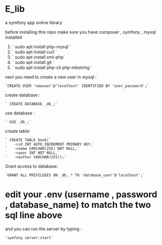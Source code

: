 # E_lib
a symfony app online library 



before installing this repo make sure you have composer , symfony , mysql installed 

<ol> 
    <li> ` sudo apt install php-mysql `</li>
    <li> ` sudo apt install curl `</li>
    <li> ` sudo apt install xml-php`</li>
    <li> ` sudo apt install git ` </li>
    <li> ` sudo apt install php-cli php-mbstring `</li>
</ol>


next you need to  create a new user in mysql :


    `CREATE USER 'newuser'@'localhost' IDENTIFIED BY 'user_password';`

create database :

    ` CREATE DATABASE _db_;`
 
use database :

    ` USE _db_;`
 
 
create table:

    ` CREATE TABLE book(`
    `   ->id INT AUTO_INCREMENT PRIMARY KEY,`
    `   ->name VARCHAR(255) NOT NULL,`
    `   ->year INT NOT NULL,`
    `   ->author VARCHAR(255));`
    


Grant access to database:

    `GRANT ALL PRIVILEGES ON _db_.* TO 'database_user'@'localhost';`
    
 
    
    

<h1> edit your .env (username , password , database_name) to match the two sql line above </h1>


and you can run the server by typing :
    
    `symfony server:start`
